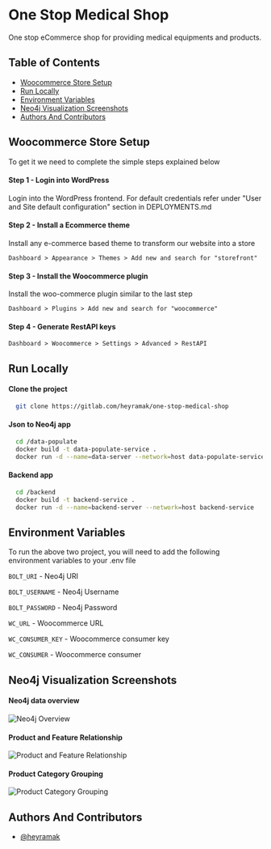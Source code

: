 
# One Stop Medical Shop

One stop eCommerce shop for providing medical equipments and products.


## Table of Contents
- [Woocommerce Store Setup](#woocommerce-store-setup)
- [Run Locally](#run-locally)
- [Environment Variables](#environment-variables)
- [Neo4j Visualization Screenshots](#neo4j-visualization-screenshots)
- [Authors And Contributors](#authors-and-contributors)
## Woocommerce Store Setup

To get it we need to complete the simple steps explained below
#### Step 1 - Login into WordPress
Login into the WordPress frontend. For default credentials refer under "User and Site default configuration" section in DEPLOYMENTS.md

#### Step 2 - Install a Ecommerce theme

Install any e-commerce based theme to transform our website into a store

```Dashboard > Appearance > Themes > Add new and search for "storefront"```

#### Step 3 - Install the Woocommerce plugin

Install the woo-commerce plugin similar to the last step

```Dashboard > Plugins > Add new and search for "woocommerce"```

#### Step 4 - Generate RestAPI keys

```Dashboard > Woocommerce > Settings > Advanced > RestAPI```
## Run Locally

#### Clone the project

```bash
  git clone https://gitlab.com/heyramak/one-stop-medical-shop
```
#### Json to Neo4j app

```bash
  cd /data-populate
  docker build -t data-populate-service .
  docker run -d --name=data-server --network=host data-populate-service
```
#### Backend app

```bash
  cd /backend
  docker build -t backend-service .
  docker run -d --name=backend-server --network=host backend-service
```


## Environment Variables

To run the above two project, you will need to add the following environment variables to your .env file

`BOLT_URI` - Neo4j URI

`BOLT_USERNAME` - Neo4j Username

`BOLT_PASSWORD` - Neo4j Password

`WC_URL` - Woocommerce URL

`WC_CONSUMER_KEY` - Woocommerce consumer key

`WC_CONSUMER` - Woocommerce consumer




## Neo4j Visualization Screenshots

#### Neo4j data overview 
![Neo4j Overview](heyramak/one-stop-medical-shop/-/blob/main/assets/overview.png)

#### Product and Feature Relationship 
![Product and Feature Relationship](heyramak/one-stop-medical-shop/-/blob/main/assets/product-and-feature-relationship.png)

#### Product Category Grouping
![Product Category Grouping](heyramak/one-stop-medical-shop/-/blob/main/assets/product-grouping-according-to-category.png)


## Authors And Contributors

- [@heyramak](https://github.com/heyramak)

